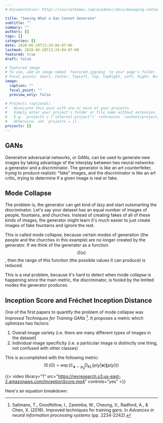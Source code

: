 ```yaml
---
# Documentation: https://sourcethemes.com/academic/docs/managing-content/

title: "Seeing What a Gan Cannot Generate"
subtitle: ""
summary: ""
authors: []
tags: []
categories: []
date: 2020-06-28T13:24:04-07:00
lastmod: 2020-06-28T13:24:04-07:00
featured: true
draft: false

# Featured image
# To use, add an image named `featured.jpg/png` to your page's folder.
# Focal points: Smart, Center, TopLeft, Top, TopRight, Left, Right, BottomLeft, Bottom, BottomRight.
image:
  caption: ""
  focal_point: ""
  preview_only: false

# Projects (optional).
#   Associate this post with one or more of your projects.
#   Simply enter your project's folder or file name without extension.
#   E.g. `projects = ["internal-project"]` references `content/project/deep-learning/index.md`.
#   Otherwise, set `projects = []`.
projects: []
---
```


## GANs
Generative adversarial networks, or GANs, can be used to generate new images by taking advantage of the interplay between two neural networks: a generator and a discriminator. The generator is like an art counterfeiter, trying to produce realistic "fake" images, and the discriminator is like an art critic, trying to determine if a given image is real or fake.
## Mode Collapse
The problem is, the generator can get kind of lazy and start outsmarting the discriminator. Let's say your dataset has an equal number of images of people, fountains, and churches. Instead of creating fakes of all of these kinds of images, the generator might learn it's much easier to just create images of fake fountains and ignore the rest.

This is called mode collapse, because certain modes of generation (the people and the churches in this example) are no longer created by the generator. If we think of the generator as a function $$ G(x) $$, then the range of this function (the possible values it can produce) is reduced.

This is a real problem, because it's hard to detect when mode collapse is happening since the main metric, the discriminator, is fooled by the limited modes the generator produces.
## Inception Score and Fréchet Inception Distance
One of the first papers to quantify the problem of mode collapse was *Improved Techniques for Training GANs* [^1]. It proposes a metric which optimizes two factors:
1. Overall image variety (i.e. there are many different types of images in the dataset)
2. Individual image specificity (i.e. a particular image is distinctly one thing, not confused with other classes)

This is accomplished with the following metric:
$$\operatorname{IS}(G)=\exp \left(\mathbb{E}_{\mathbf{x} \sim p_{g}} D_{K L}(p(y \vert \mathbf{x}) \| p(y))\right)$$

{{< video library="1" src="https://revresearch.s3.us-east-2.amazonaws.com/InceptionScore.mp4" controls="yes" >}}

Here's an equation breakdown: 

[^1]: Salimans, T., Goodfellow, I., Zaremba, W., Cheung, V., Radford, A., & Chen, X. (2016). Improved techniques for training gans. In *Advances in neural information processing systems* (pp. 2234-2242).

